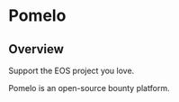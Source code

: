 <h1 class="contract">Pomelo</h1>

## Overview

Support the EOS project you love.

Pomelo is an open-source bounty platform.
